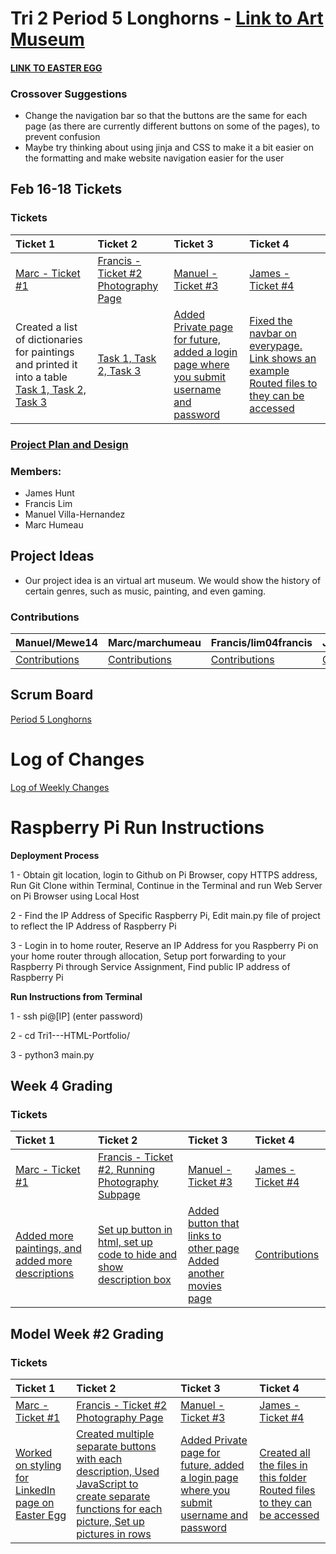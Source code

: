 # Tri 2 Period 5 Longhorns - [Link to Art Museum](http://76.176.107.1/)


#### [LINK TO EASTER EGG](http://76.176.107.1/marc)

### Crossover Suggestions
- Change the navigation bar so that the buttons are the same for each page (as there are currently different buttons on some of the pages), to prevent confusion 
- Maybe try thinking about using jinja and CSS to make it a bit easier on the formatting and make website navigation easier for the user


## Feb 16-18 Tickets 
### Tickets
| Ticket 1  | Ticket 2  | Ticket 3 | Ticket 4  |
| :------------- |:-------------                                |:-----    |:----                                            |
| [Marc - Ticket #1](https://github.com/lim04francis/Tri2---p5longhorns/projects/1#card-55067521)               |[Francis - Ticket #2](https://github.com/lim04francis/Tri2---p5longhorns/projects/1#card-55145327)[ Photography Page](http://76.176.107.1/photography)|[Manuel - Ticket #3](https://github.com/lim04francis/Tri2---p5longhorns/projects/1#card-55146220)|[James - Ticket #4](https://github.com/lim04francis/Tri2---p5longhorns/projects/1#card-53793743)      |
| Created a list of dictionaries for paintings and printed it into a table [Task 1,](https://github.com/lim04francis/Tri2---p5longhorns/blob/8ac185875c9bc702a04f21afbbc63f2850ec4a8c/templates/paintinglist.html#L121-L136 )[ Task 2, ](https://github.com/lim04francis/Tri2---p5longhorns/blob/e7e86da93aa27b8f02b527e0401604374a435428/paintings.py#L1-L17 )[Task 3](https://github.com/lim04francis/Tri2---p5longhorns/blob/96fdbd147e8b56ecce9133a3f4ec6465d4da60fd/main.py#L105-L107 )    |[Task 1,]( )[ Task 2, ]( )[Task 3]( )|[Added Private page for future, added a login page where you submit username and password](https://github.com/lim04francis/Tri2---p5longhorns/blob/04d911884ef52cf2fa1bbd71f00ee346cd609958/templates/login.html#L83-L131) [](https://github.com/lim04francis/Tri2---p5longhorns/blob/58c6a17980ef8a29c46785c8d80f823dbcd379e7/templates/actionmovies.html#L1)      | [Fixed the navbar on everypage. Link shows an example](https://github.com/lim04francis/Tri2---p5longhorns/blob/b7150392927ef6520ffd5a880daec9e4f38038eb/templates/home.html#L14-L23) [Routed files to they can be accessed](https://github.com/lim04francis/Tri2---p5longhorns/blob/22899867dee6f003a3e1f5b60f7e330725e3c359/main.py#L49-L89) |




### [Project Plan and Design](https://docs.google.com/document/d/17C_nAyFtFvbdhyxUsUb1094QCTnxOj8Qtv0jS7bWbzI/edit?usp=sharing)

### Members:
- James Hunt
- Francis Lim
- Manuel Villa-Hernandez
- Marc Humeau

## Project Ideas
- Our project idea is an virtual art museum. We would show the history of certain genres, such as music, painting, and even gaming.

### Contributions 

| Manuel/Mewe14        | Marc/marchumeau                              |  Francis/lim04francis  | James/Bob1437                                   |
| ------------- |:-------------                                |:-----    |:----                                            |
| [Contributions](https://github.com/Mewe14)               |[Contributions](https://github.com/marchumeau)|[Contributions](https://github.com/lim04francis)|[Contributions](https://github.com/Bob1437)      |


## Scrum Board
[Period 5 Longhorns](https://github.com/lim04francis/Tri2---p5longhorns/projects/1)


# Log of Changes
[Log of Weekly Changes](https://github.com/lim04francis/Tri2---p5longhorns/projects/2)





# Raspberry Pi Run Instructions
   **Deployment Process**
   
   1 - Obtain git location, login to Github on Pi Browser, copy HTTPS address, Run Git Clone within Terminal, Continue in the Terminal and run Web Server on Pi Browser using Local Host
   
   2 - Find the IP Address of Specific Raspberry Pi, Edit main.py file of project to reflect the IP Address of Raspberry Pi
   
   3 - Login in to home router, Reserve an IP Address for you Raspberry Pi on your home router through allocation, Setup port forwarding to your Raspberry Pi through Service Assignment, Find public IP address of Raspberry Pi

   **Run Instructions from Terminal**
   
   1 - ssh pi@[IP] (enter password)
   
   2 - cd Tri1---HTML-Portfolio/
   
   3 - python3 main.py

## Week 4 Grading 
### Tickets
| Ticket 1  | Ticket 2  | Ticket 3 | Ticket 4  |
| :------------- |:-------------                                |:-----    |:----                                            |
| [Marc - Ticket #1](https://github.com/lim04francis/Tri2---p5longhorns/projects/1#card-52605914)               |[Francis - Ticket #2](https://github.com/lim04francis/Tri2---p5longhorns/projects/1#card-52606518)[, Running Photography Subpage](http://76.176.107.1/photography)|[Manuel - Ticket #3](https://github.com/lim04francis/Tri2---p5longhorns/projects/1#card-52607517)|[James - Ticket #4](https://github.com/lim04francis/Tri2---p5longhorns/projects/1#card-52772616)      |
| [Added more paintings,](https://github.com/lim04francis/Tri2---p5longhorns/blob/65b20709bcfd9f6603c30a3241d2870623146cca/templates/cubism.html#L220)[ and added more descriptions](https://github.com/lim04francis/Tri2---p5longhorns/blob/ce63d00e5b3a677b5af804ca4c8636a74d966a77/templates/paintingdescriptions.html#L152)               |[Set up button in html,](https://github.com/lim04francis/Tri2---p5longhorns/blob/fb795bfdf542c032f86516f949e20d80e565c4ef/templates/photography.html#L211)[ set up code to hide and show description box](https://github.com/lim04francis/Tri2---p5longhorns/blob/d0dcd78a4e118dbca119c27fcdecd00c3405ab59/templates/photography.html#L255)|[Added button that links to other page](https://github.com/lim04francis/Tri2---p5longhorns/blob/58c6a17980ef8a29c46785c8d80f823dbcd379e7/templates/Movies.html#L18) [Added another movies page](https://github.com/lim04francis/Tri2---p5longhorns/blob/58c6a17980ef8a29c46785c8d80f823dbcd379e7/templates/actionmovies.html#L1)      | [Contributions](https://github.com/Bob1437)      |
   
## Model Week #2 Grading 
### Tickets
| Ticket 1  | Ticket 2  | Ticket 3 | Ticket 4  |
| :------------- |:-------------                                |:-----    |:----                                            |
| [Marc - Ticket #1](https://github.com/lim04francis/Tri2---p5longhorns/projects/1#card-53785220)               |[Francis - Ticket #2](https://github.com/lim04francis/Tri2---p5longhorns/projects/1#card-53784992)[ Photography Page](http://76.176.107.1/photography)|[Manuel - Ticket #3](https://github.com/lim04francis/Tri2---p5longhorns/projects/1#card-53785621)|[James - Ticket #4](https://github.com/lim04francis/Tri2---p5longhorns/projects/1#card-53793743)      |
| [Worked on styling for LinkedIn page on Easter Egg](https://github.com/lim04francis/Tri2---p5longhorns/blob/26d566acd2708728b356ce29aa12ef4d5aeadb89/templates/marclinkedin.html#L3-L120)     |[Created multiple separate buttons with each description,](https://github.com/lim04francis/Tri2---p5longhorns/blob/3df21013322bdf6736d22cde01f05c4a8c29e8dc/templates/photography.html#L185-L225)[ Used JavaScript to create separate functions for each picture, ](https://github.com/lim04francis/Tri2---p5longhorns/blob/4c7f5210cdb9c0f972df95f3c09df3f1d6750a49/templates/photography.html#L309-L350)[Set up pictures in rows](https://github.com/lim04francis/Tri2---p5longhorns/blob/7b88445867f79b543adcbdf6771b8ebf7b8f5c6e/templates/photography.html#L246-L304)|[Added Private page for future, added a login page where you submit username and password](https://github.com/lim04francis/Tri2---p5longhorns/blob/04d911884ef52cf2fa1bbd71f00ee346cd609958/templates/login.html#L83-L131) [](https://github.com/lim04francis/Tri2---p5longhorns/blob/58c6a17980ef8a29c46785c8d80f823dbcd379e7/templates/actionmovies.html#L1)      | [Created all the files in this folder](https://github.com/lim04francis/Tri2---p5longhorns/tree/main/templates/Music) [Routed files to they can be accessed](https://github.com/lim04francis/Tri2---p5longhorns/blob/22899867dee6f003a3e1f5b60f7e330725e3c359/main.py#L49-L89) |

